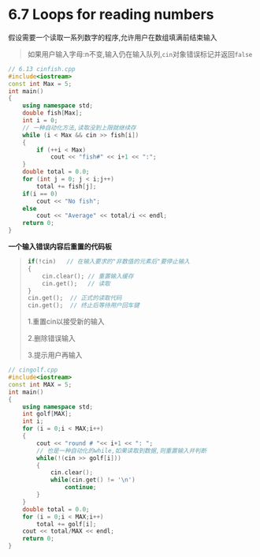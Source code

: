 # 6.7 Loops for reading numbers

假设需要一个读取一系列数字的程序,允许用户在数组填满前结束输入

>   如果用户输入字母:n不变,输入仍在输入队列,`cin`对象错误标记并返回`false`

```cpp
// 6.13 cinfish.cpp
#include<iostream>
const int Max = 5;
int main()
{
	using namespace std;
    double fish[Max];
    int i = 0;
    // 一种自动化方法,读取没到上限就继续存
    while (i < Max && cin >> fish[i]) 
    {
        if (++i < Max)
            cout << "fish#" << i+1 << ":";
    }
    double total = 0.0;
    for (int j = 0; j < i;j++)
        total += fish[j];
    if(i == 0)
        cout << "No fish";
    else
        cout << "Average" << total/i << endl;
    return 0;
}
```

**一个输入错误内容后重置的代码板**

>   ```cpp
>   if(!cin)   // 在输入要求的"非数值的元素后"要停止输入
>   {
>       cin.clear(); // 重置输入缓存
>       cin.get();   // 读取
>   }
>   cin.get();	// 正式的读取代码
>   cin.get();  // 终止后等待用户回车键
>   ```
>
>   1.重置cin以接受新的输入
>
>   2.删除错误输入
>
>   3.提示用户再输入

```cpp
// cingolf.cpp
#include<iostream>
const int MAX = 5;
int main()
{
    using namespace std;
    int golf[MAX];
    int i;
    for (i = 0;i < MAX;i++)
    {
        cout << "round # "<< i+1 << ": ";
        // 也是一种自动化的while,如果读取到数据,则重置输入并判断
        while(!(cin >> golf[i]))
        {
            cin.clear();
            while(cin.get() != '\n')
                continue;
        }
    }
    double total = 0.0;
    for (i = 0;i < MAX;i++)
        total += golf[i];
    cout << total/MAX << endl;
    return 0;
}
```

